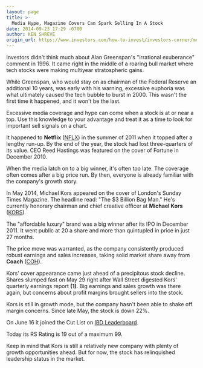 ```yaml
---
layout: page
title: >-
  Media Hype, Magazine Covers Can Spark Selling In A Stock
date: 2014-09-23 17:29 -0700
author: KEN SHREVE
origin_url: https://www.investors.com/how-to-invest/investors-corner/media-hype-can-spark-selling-in-a-stock/
---
```


Investors didn't think much about Alan Greenspan's "irrational exuberance" comment in 1996. It came right in the middle of a roaring bull market where tech stocks were making multiyear stratospheric gains.

While Greenspan, who would stay on as chairman of the Federal Reserve an additional 10 years, was early with his warning, excessive euphoria was what ultimately caused the tech bubble to burst in 2000. This wasn't the first time it happened, and it won't be the last.

Excessive media coverage and hype can come when a stock is at or near a top. Use this knowledge to your advantage and treat it as a time to look for important sell signals on a chart.

It happened to **Netflix** ([NFLX](https://research.investors.com/quote.aspx?symbol=NFLX)) in the summer of 2011 when it topped after a lengthy run-up. By the end of the year, the stock had lost three-quarters of its value. CEO Reed Hastings was featured on the cover of Fortune in December 2010.

When the media latch on to a big winner, it's often too late. The coverage often comes after a big price run. By then, everyone is already familiar with the company's growth story.

In May 2014, Michael Kors appeared on the cover of London's Sunday Times Magazine. The headline read: "The \$3 Billion Bag Man." He's currently honorary chairman and chief creative officer at **Michael Kors** ([KORS](https://research.investors.com/quote.aspx?symbol=KORS)).

The "affordable luxury" brand was a big winner after its IPO in December 2011. It went public at 20 a share and more than quintupled in price in just 27 months.

The price move was warranted, as the company consistently produced robust earnings and sales increases, taking solid market share away from **Coach** ([COH](https://research.investors.com/quote.aspx?symbol=COH)).

Kors' cover appearance came just ahead of a precipitous stock decline. Shares slumped fast on May 29 right after Wall Street digested Kors' quarterly earnings report **(1)**. Big earnings and sales growth was there again, but concerns about profit margins brought sellers into the stock.

Kors is still in growth mode, but the company hasn't been able to shake off margin concerns. Since late May, the stock is down 22%.

On June 16 it joined the Cut List on [IBD Leaderboard](http://leaderboard.investors.com/leaderboard/leaders/).

Today its RS Rating is 19 out of a maximum 99.

Keep in mind that Kors is still a relatively new company with plenty of growth opportunities ahead. But for now, the stock has relinquished leadership status in the market.
